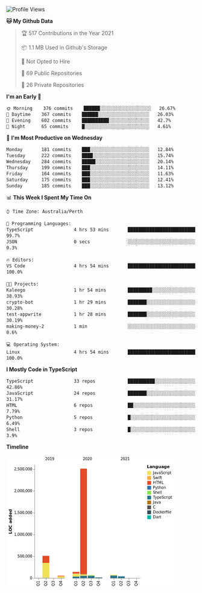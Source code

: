<!--START_SECTION:waka-->
![Profile Views](http://img.shields.io/badge/Profile%20Views-0-blue)

**🐱 My Github Data** 

> 🏆 517 Contributions in the Year 2021
 > 
> 📦 1.1 MB Used in Github's Storage 
 > 
> 🚫 Not Opted to Hire
 > 
> 📜 69 Public Repositories 
 > 
> 🔑 26 Private Repositories  
 > 
**I'm an Early 🐤** 

```text
🌞 Morning    376 commits    ██████░░░░░░░░░░░░░░░░░░░   26.67% 
🌆 Daytime    367 commits    ██████░░░░░░░░░░░░░░░░░░░   26.03% 
🌃 Evening    602 commits    ██████████░░░░░░░░░░░░░░░   42.7% 
🌙 Night      65 commits     █░░░░░░░░░░░░░░░░░░░░░░░░   4.61%

```
📅 **I'm Most Productive on Wednesday** 

```text
Monday       181 commits    ███░░░░░░░░░░░░░░░░░░░░░░   12.84% 
Tuesday      222 commits    ████░░░░░░░░░░░░░░░░░░░░░   15.74% 
Wednesday    284 commits    █████░░░░░░░░░░░░░░░░░░░░   20.14% 
Thursday     199 commits    ███░░░░░░░░░░░░░░░░░░░░░░   14.11% 
Friday       164 commits    ███░░░░░░░░░░░░░░░░░░░░░░   11.63% 
Saturday     175 commits    ███░░░░░░░░░░░░░░░░░░░░░░   12.41% 
Sunday       185 commits    ███░░░░░░░░░░░░░░░░░░░░░░   13.12%

```


📊 **This Week I Spent My Time On** 

```text
⌚︎ Time Zone: Australia/Perth

💬 Programming Languages: 
TypeScript               4 hrs 53 mins       █████████████████████████   99.7% 
JSON                     0 secs              ░░░░░░░░░░░░░░░░░░░░░░░░░   0.3%

🔥 Editors: 
VS Code                  4 hrs 54 mins       █████████████████████████   100.0%

🐱‍💻 Projects: 
Kaleego                  1 hr 54 mins        █████████░░░░░░░░░░░░░░░░   38.93% 
crypto-bot               1 hr 29 mins        ███████░░░░░░░░░░░░░░░░░░   30.28% 
test-appwrite            1 hr 28 mins        ███████░░░░░░░░░░░░░░░░░░   30.19% 
making-money-2           1 min               ░░░░░░░░░░░░░░░░░░░░░░░░░   0.6%

💻 Operating System: 
Linux                    4 hrs 54 mins       █████████████████████████   100.0%

```

**I Mostly Code in TypeScript** 

```text
TypeScript               33 repos            ██████████░░░░░░░░░░░░░░░   42.86% 
JavaScript               24 repos            ███████░░░░░░░░░░░░░░░░░░   31.17% 
HTML                     6 repos             ██░░░░░░░░░░░░░░░░░░░░░░░   7.79% 
Python                   5 repos             █░░░░░░░░░░░░░░░░░░░░░░░░   6.49% 
Shell                    3 repos             █░░░░░░░░░░░░░░░░░░░░░░░░   3.9%

```


**Timeline**

![Chart not found](https://raw.githubusercontent.com/NWylynko/NWylynko/main/charts/bar_graph.png) 


<!--END_SECTION:waka-->
